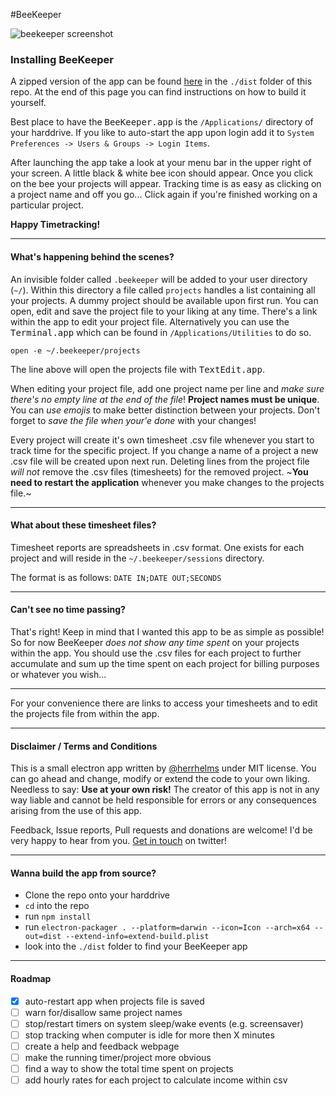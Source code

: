 #BeeKeeper

![beekeeper screenshot](https://www.dropbox.com/s/bosdjlackt385vz/beekeeper_screenshot.jpg?raw=1)


### Installing BeeKeeper

A zipped version of the app can be found [here](https://github.com/herrhelms/beekeeper/blob/master/dist/BeeKeeper.zip) in the `./dist` folder of this repo. At the end of this page you can find instructions on how to build it yourself.

Best place to have the <kbd>BeeKeeper.app</kbd> is the `/Applications/` directory of your harddrive. If you like to auto-start the app upon login add it to `System Preferences -> Users & Groups -> Login Items`.

After launching the app take a look at your menu bar in the upper right of your screen. A little black & white bee icon should appear. Once you click on the bee your projects will appear. Tracking time is as easy as clicking on a project name and off you go... Click again if you're finished working on a particular project.

**Happy Timetracking!**

* * *

#### What's happening behind the scenes?

An invisible folder called `.beekeeper` will be added to your user directory (`~/`). Within this directory a file called `projects` handles a list containing all your projects. A dummy project should be available upon first run. You can open, edit and save the project file to your liking at any time. There's a link within the app to edit your project file.
Alternatively you can use the <kbd>Terminal.app</kbd> which can be found in `/Applications/Utilities` to do so.

```
open -e ~/.beekeeper/projects
```

The line above will open the projects file with <kbd>TextEdit.app</kbd>.

When editing your project file, add one project name per line and *make sure there's no empty line at the end of the file*! **Project names must be unique**. You can *use emojis* to make better distinction between your projects. Don't forget to *save the file when your'e done* with your changes!

Every project will create it's own timesheet .csv file whenever you start to track time for the specific project. If you change a name of a project a new .csv file will be created upon next run. Deleting lines from the project file _will not_ remove the .csv files (timesheets) for the removed project. ~**You need to restart the application** whenever you make changes to the projects file.~

* * *

#### What about these timesheet files?
Timesheet reports are spreadsheets in .csv format. One exists for each project and will reside in the `~/.beekeeper/sessions` directory.

The format is as follows:
`DATE IN;DATE OUT;SECONDS`

* * *

#### Can't see no time passing?
That's right! Keep in mind that I wanted this app to be as simple as possible! So for now BeeKeeper *does not show any time spent* on your projects within the app. You should use the .csv files for each project to further accumulate and sum up the time spent on each project for billing purposes or whatever you wish...

* * *

For your convenience there are links to access your timesheets and to edit the projects file from within the app.

* * *

#### Disclaimer / Terms and Conditions

This is a small electron app written by [@herrhelms](http://github.com/herrhelms) under MIT license. You can go ahead and change, modify or extend the code to your own liking.
Needless to say: **Use at your own risk!** The creator of this app is not in any way liable and cannot be held responsible for errors or any consequences arising from the use of this app.

Feedback, Issue reports, Pull requests and donations are welcome!
I'd be very happy to hear from you. [Get in touch](https://twitter.com/herrhelms) on twitter!

* * *

#### Wanna build the app from source?
 - Clone the repo onto your harddrive
 - `cd` into the repo
 - run `npm install`
 - run `electron-packager . --platform=darwin --icon=Icon --arch=x64 --out=dist --extend-info=extend-build.plist`
 - look into the `./dist` folder to find your BeeKeeper app

 * * *

#### Roadmap
  - [x] auto-restart app when projects file is saved
  - [ ] warn for/disallow same project names
  - [ ] stop/restart timers on system sleep/wake events (e.g. screensaver)
  - [ ] stop tracking when computer is idle for more then X minutes
  - [ ] create a help and feedback webpage
  - [ ] make the running timer/project more obvious
  - [ ] find a way to show the total time spent on projects
  - [ ] add hourly rates for each project to calculate income within csv
